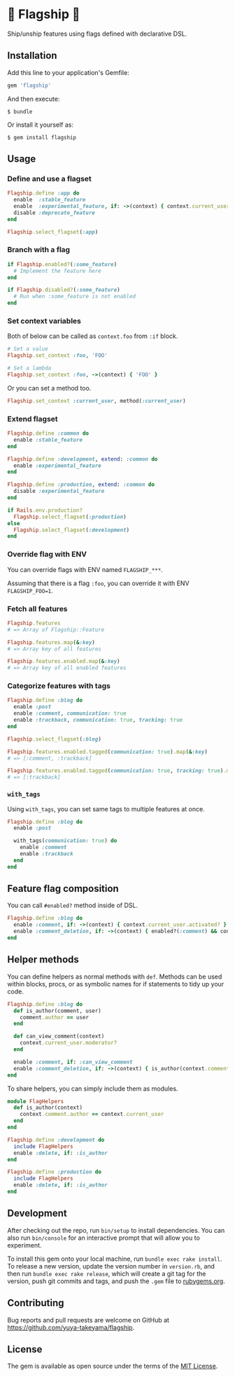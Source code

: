 # :flags: Flagship :ship:

Ship/unship features using flags defined with declarative DSL.

## Installation

Add this line to your application's Gemfile:

```ruby
gem 'flagship'
```

And then execute:

    $ bundle

Or install it yourself as:

    $ gem install flagship

## Usage

### Define and use a flagset

```rb
Flagship.define :app do
  enable  :stable_feature
  enable  :experimental_feature, if: ->(context) { context.current_user.staff? }
  disable :deprecate_feature
end

Flagship.select_flagset(:app)
```

### Branch with a flag

```rb
if Flagship.enabled?(:some_feature)
  # Implement the feature here
end

if Flagship.disabled?(:some_feature)
  # Run when :some_feature is not enabled
end
```

### Set context variables

Both of below can be called as `context.foo` from `:if` block.

```rb
# Set a value
Flagship.set_context :foo, 'FOO'

# Set a lambda
Flagship.set_context :foo, ->(context) { 'FOO' }
```

Or you can set a method too.

```rb
Flagship.set_context :current_user, method(:current_user)
```

### Extend flagset

```rb
Flagship.define :common do
  enable :stable_feature
end

Flagship.define :development, extend: :common do
  enable :experimental_feature
end

Flagship.define :production, extend: :common do
  disable :experimental_feature
end

if Rails.env.production?
  Flagship.select_flagset(:production)
else
  Flagship.select_flagset(:development)
end
```

### Override flag with ENV

You can override flags with ENV named `FLAGSHIP_***`.

Assuming that there is a flag `:foo`, you can override it with ENV `FLAGSHIP_FOO=1`.

### Fetch all features

```rb
Flagship.features
# => Array of Flagship::Feature

Flagship.features.map(&:key)
# => Array key of all features

Flagship.features.enabled.map(&:key)
# => Array key of all enabled features
```

### Categorize features with tags

```rb
Flagship.define :blog do
  enable :post
  enable :comment, communication: true
  enable :trackback, communication: true, tracking: true
end

Flagship.select_flagset(:blog)

Flagship.features.enabled.tagged(communication: true).map(&:key)
# => [:comment, :trackback]

Flagship.features.enabled.tagged(communication: true, tracking: true).map(&:key)
# => [:trackback]
```

### `with_tags`

Using `with_tags`, you can set same tags to multiple features at once.

```rb
Flagship.define :blog do
  enable :post

  with_tags(communication: true) do
    enable :comment
    enable :trackback
  end
end
```

## Feature flag composition

You can call `#enabled?` method inside of DSL.

```rb
Flagship.define :blog do
  enable :comment, if: ->(context) { context.current_user.activated? }
  enable :comment_deletion, if: ->(context) { enabled?(:comment) && context.current_user.moderator? }
end
```

## Helper methods

You can define helpers as normal methods with `def`. Methods can be used within blocks, procs, or as symbolic names for if statements to tidy up your code.

```rb
Flagship.define :blog do
  def is_author(comment, user)
    comment.author == user
  end

  def can_view_comment(context)
    context.current_user.moderator?
  end

  enable :comment, if: :can_view_comment
  enable :comment_deletion, if: ->(context) { is_author(context.comment, context.current_user) }
end
```

To share helpers, you can simply include them as modules.


```rb
module FlagHelpers
  def is_author(context)
    context.comment.author == context.current_user
  end
end

Flagship.define :development do
  include FlagHelpers
  enable :delete, if: :is_author
end

Flagship.define :production do
  include FlagHelpers
  enable :delete, if: :is_author
end
```

## Development

After checking out the repo, run `bin/setup` to install dependencies. You can also run `bin/console` for an interactive prompt that will allow you to experiment.

To install this gem onto your local machine, run `bundle exec rake install`. To release a new version, update the version number in `version.rb`, and then run `bundle exec rake release`, which will create a git tag for the version, push git commits and tags, and push the `.gem` file to [rubygems.org](https://rubygems.org).

## Contributing

Bug reports and pull requests are welcome on GitHub at https://github.com/yuya-takeyama/flagship.


## License

The gem is available as open source under the terms of the [MIT License](http://opensource.org/licenses/MIT).
